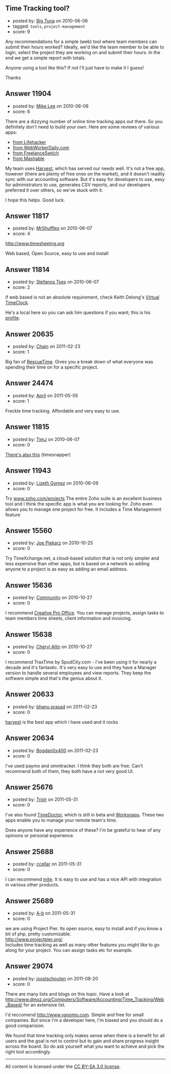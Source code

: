## Time Tracking tool?

- posted by: [Big Tuna](https://stackexchange.com/users/-1/1702-big-tuna) on 2010-06-06
- tagged: `tools`, `project-management`
- score: 9

Any recommendations for a simple (web) tool where team members can submit their hours worked? Ideally, we'd like the team member to be able to login, select the project they are working on and submit their hours. In the end we get a simple report with totals. 

Anyone using a tool like this? If not I'll just have to make it I guess!

Thanks


## Answer 11904

- posted by: [Mike Lee](https://stackexchange.com/users/-1/3589-mike-lee) on 2010-06-08
- score: 6

<p>There are a dizzying number of online time tracking apps out there. So you definitely don't need to build your own. Here are some reviews of various apps:</p>

<ul>
<li><a href="http://lifehacker.com/5362829/five-best-time+tracking-applications" rel="nofollow">from Lifehacker</a></li>
<li><a href="http://webworkerdaily.com/2008/05/30/optimize-your-efficiency-with-4-time-tracking-apps" rel="nofollow">from WebWorkerDaily.com</a></li>
<li><a href="http://freelanceswitch.com/productivity/6-cool-tools-to-track-your-time" rel="nofollow">from FreelanceSwtich</a></li>
<li><a href="http://mashable.com/2008/08/28/time-tracking-tools" rel="nofollow">from Mashable</a></li>
</ul>

<p>My team uses <a href="http://www.getharvest.com/" rel="nofollow">Harvest</a>, which has served our needs well. It's not a free app, however (there are plenty of free ones on the market), and it doesn't readily sync with our accounting software. But it's easy for developers to use, easy for administrators to use, generates CSV reports, and our developers preferred it over others, so we've stuck with it.</p>

<p>I hope this helps. Good luck.</p>



## Answer 11817

- posted by: [MrShuffles](https://stackexchange.com/users/-1/3550-mrshuffles) on 2010-06-07
- score: 4

http://www.timesheetng.org

Web based, Open Source, easy to use and install


## Answer 11814

- posted by: [Stefanos Tses](https://stackexchange.com/users/-1/3178-stefanos-tses) on 2010-06-07
- score: 2

if web based is not an absolute requirement, check Keith Delong's <a href="http://www.redcort.com/timeclock/">Virtual TimeClock</a>.

He's a local here so you can ask him questions if you want; this is his <a href="http://answers.onstartups.com/users/888/keith-delong">profile</a>.


## Answer 20635

- posted by: [Chain](https://stackexchange.com/users/-1/7220-chain) on 2011-02-23
- score: 1

<p>Big fan of <a href="http://www.rescuetime.com" rel="nofollow">RescueTime</a>.  Gives you a break down of what everyone was spending their time on for a specific project.</p>



## Answer 24474

- posted by: [April](https://stackexchange.com/users/-1/10256-april) on 2011-05-05
- score: 1

Freckle time tracking. Affordable and very easy to use.


## Answer 11815

- posted by: [TimJ](https://stackexchange.com/users/-1/1172-timj) on 2010-06-07
- score: 0

<p><a href="http://www.timesnapper.com/" rel="nofollow">There's also this</a> (timesnapper)</p>



## Answer 11943

- posted by: [Lizeth Gomez](https://stackexchange.com/users/-1/3623-lizeth-gomez) on 2010-06-09
- score: 0

Try www.zoho.com/projects The entire Zoho suite is an excellent business tool and I think the specific app is what you are looking for. Zoho even allows you to manage one project for free. It includes a Time Management feature


## Answer 15560

- posted by: [Joe Piekarz](https://stackexchange.com/users/-1/4998-joe-piekarz) on 2010-10-25
- score: 0

Try TimeXchange.net, a cloud-based solution that is not only simpler and less expensive than other apps, but is based on a network so adding anyone to a project is as easy as adding an email address.


## Answer 15636

- posted by: [Community](https://stackexchange.com/users/-1/-1-community) on 2010-10-27
- score: 0

<p>I recommend <a href="http://www.mycpohq.com/" rel="nofollow">Creative Pro Office</a>. You can manage projects, assign tasks to team members time sheets, client information and invoicing. </p>



## Answer 15638

- posted by: [Cheryl Allin](https://stackexchange.com/users/-1/5047-cheryl-allin) on 2010-10-27
- score: 0

I recommend TraxTime by SpudCity.com - I've been using it for nearly a decade and it's fantastic. It's very easy to use and they have a Manager version to handle several employees and view reports. They keep the software simple and that's the genius about it.


## Answer 20633

- posted by: [bhanu prasad](https://stackexchange.com/users/-1/7050-bhanu-prasad) on 2011-02-23
- score: 0

<p><a href="http://www.getharvest.com/" rel="nofollow">harvest</a> is the best app which i have used and it rocks</p>



## Answer 20634

- posted by: [Bogdan0x400](https://stackexchange.com/users/-1/7999-bogdan0x400) on 2011-02-23
- score: 0

I've used paymo and omnitracker. I think they both are free. Can't recommend both of them, they both have a not very good UI.


## Answer 25676

- posted by: [Trish](https://stackexchange.com/users/-1/5562-trish) on 2011-05-31
- score: 0

<p>I've also found <a href="http://www.timedoctor.com/" rel="nofollow">TimeDoctor</a>, which is still in beta and <a href="http://www.worksnaps.net/" rel="nofollow">Worksnaps</a>.  These two apps enable you to manage your remote team's time.</p>

<p>Does anyone have any experience of these? I'm be grateful to hear of any opinions or personal experience.</p>



## Answer 25688

- posted by: [ccellar](https://stackexchange.com/users/-1/9012-ccellar) on 2011-05-31
- score: 0

<p>I can recommend <a href="http://mite.yo.lk/en/" rel="nofollow">mite</a>. It is easy to use and has a nice API with integration in various other products.</p>



## Answer 25689

- posted by: [A-b](https://stackexchange.com/users/-1/10721-a-b) on 2011-05-31
- score: 0

we are using Project Pier. Its open source, easy to install and if you know a bit of php, pretty customizable. <br/>http://www.projectpier.org/<br/>
Includes time tracking as well as many other features you might like to go along for your project. You can assign tasks etc for example.


## Answer 29074

- posted by: [joostschouten](https://stackexchange.com/users/-1/12857-joostschouten) on 2011-08-20
- score: 0

There are many lists and blogs on this topic. Have a look at http://www.dmoz.org/Computers/Software/Accounting/Time_Tracking/Web_Based/ for an extensive list.

I'd reccomend http://www.yanomo.com. Simple and free for small companies. But since I'm a developer here, I'm biased and you should do a good comparision. 

We found that time tracking only makes sense when there is a benefit for all users and the goal is not to control but to gain and share progress insight across the board. So do ask yourself what you want to achieve and pick the right tool accordingly.



---

All content is licensed under the [CC BY-SA 3.0 license](https://creativecommons.org/licenses/by-sa/3.0/).
